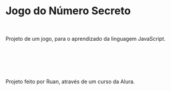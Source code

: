 # Jogo do Número Secreto
<br>

Projeto de um jogo, para o aprendizado da linguagem JavaScript. <br>
<br>
<br>
<br>
<br>
<br>

Projeto feito por Ruan, através de um curso da Alura.
